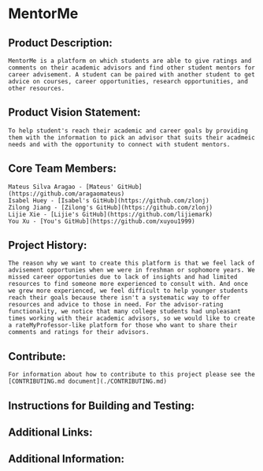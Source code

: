 # MentorMe

## Product Description: 
    MentorMe is a platform on which students are able to give ratings and comments on their academic advisors and find other student mentors for career advisement. A student can be paired with another student to get advice on courses, career opportunities, research opportunities, and other resources.

## Product Vision Statement: 
    To help student's reach their academic and career goals by providing them with the information to pick an advisor that suits their acadmeic needs and with the opportunity to connect with student mentors.
    
## Core Team Members:
    Mateus Silva Aragao - [Mateus' GitHub](https://github.com/aragaomateus)
    Isabel Huey - [Isabel's GitHub](https://github.com/zlonj)
    Zilong Jiang - [Zilong's GitHub](https://github.com/zlonj)
    Lijie Xie - [Lijie's GitHub](https://github.com/lijiemark)
    You Xu - [You's GitHub](https://github.com/xuyou1999)

## Project History:
    The reason why we want to create this platform is that we feel lack of advisement opportunies when we were in freshman or sophomore years. We missed career opportunies due to lack of insights and had limited resources to find someone more experienced to consult with. And once we grew more experienced, we feel difficult to help younger students reach their goals because there isn't a systematic way to offer resources and advice to those in need. For the advisor-rating functionality, we notice that many college students had unpleasant times working with their academic advisors, so we would like to create a rateMyProfessor-like platform for those who want to share their comments and ratings for their advisors.

## Contribute:
    For information about how to contribute to this project please see the [CONTRIBUTING.md document](./CONTRIBUTING.md)

## Instructions for Building and Testing: 

## Additional Links:

## Additional Information: 